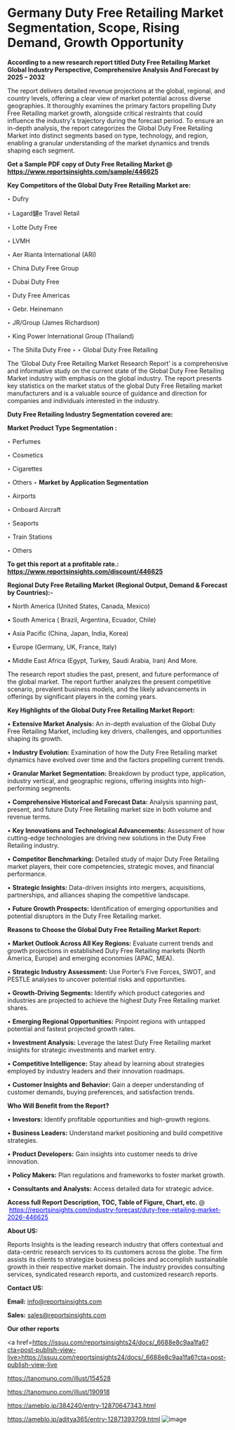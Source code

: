 # Germany Duty Free Retailing Market Segmentation, Scope, Rising Demand, Growth Opportunity 

<strong>According to a new research report titled Duty Free Retailing Market Global Industry Perspective, Comprehensive Analysis And Forecast by 2025 – 2032</strong>

The report delivers detailed revenue projections at the global, regional, and country levels, offering a clear view of market potential across diverse geographies. It thoroughly examines the primary factors propelling Duty Free Retailing market growth, alongside critical restraints that could influence the industry's trajectory during the forecast period. To ensure an in-depth analysis, the report categorizes the Global Duty Free Retailing Market into distinct segments based on type, technology, and region, enabling a granular understanding of the market dynamics and trends shaping each segment.

<strong>Get a Sample PDF copy of Duty Free Retailing Market </strong><strong>@<a href=https://www.reportsinsights.com/sample/446625 style=color:#0000ff;> https://www.reportsinsights.com/sample/446625</a></strong></font>

<strong>Key Competitors of the Global Duty Free Retailing Market are:</strong>

‣ Dufry

‣ Lagard鑢e Travel Retail

‣ Lotte Duty Free

‣ LVMH

‣ Aer Rianta International (ARI)

‣ China Duty Free Group

‣ Dubai Duty Free

‣ Duty Free Americas

‣ Gebr. Heinemann

‣ JR/Group (James Richardson)

‣ King Power International Group (Thailand)

‣ The Shilla Duty Free
‣ 
‣ Global Duty Free Retailing

The ‘Global Duty Free Retailing Market Research Report’ is a comprehensive and informative study on the current state of the Global Duty Free Retailing Market industry with emphasis on the global industry. The report presents key statistics on the market status of the global Duty Free Retailing market manufacturers and is a valuable source of guidance and direction for companies and individuals interested in the industry.

<strong>Duty Free Retailing Industry Segmentation covered are:</strong>

<strong>Market Product Type Segmentation :</strong>

‣ Perfumes

‣ Cosmetics

‣ Cigarettes

‣ Others
‣ 
<strong>Market by Application Segmentation</strong>

‣ Airports

‣ Onboard Aircraft

‣ Seaports

‣ Train Stations

‣ Others

<strong>To get this report at a profitable rate.: <a href=https://www.reportsinsights.com/discount/446625 style=color:#0000ff;>https://www.reportsinsights.com/discount/446625</a></strong></font>

<strong>Regional Duty Free Retailing Market (Regional Output, Demand &amp; Forecast by Countries):-</strong>

• North America (United States, Canada, Mexico)

• South America ( Brazil, Argentina, Ecuador, Chile)

• Asia Pacific (China, Japan, India, Korea)

• Europe (Germany, UK, France, Italy)

• Middle East Africa (Egypt, Turkey, Saudi Arabia, Iran) And More.

The research report studies the past, present, and future performance of the global market. The report further analyzes the present competitive scenario, prevalent business models, and the likely advancements in offerings by significant players in the coming years.

<strong>Key Highlights of the Global Duty Free Retailing Market Report:</strong>

• <strong>Extensive Market Analysis:</strong> An in-depth evaluation of the Global Duty Free Retailing Market, including key drivers, challenges, and opportunities shaping its growth.

• <strong>Industry Evolution:</strong> Examination of how the Duty Free Retailing market dynamics have evolved over time and the factors propelling current trends.

• <strong>Granular Market Segmentation:</strong> Breakdown by product type, application, industry vertical, and geographic regions, offering insights into high-performing segments.

• <strong>Comprehensive Historical and Forecast Data:</strong> Analysis spanning past, present, and future Duty Free Retailing market size in both volume and revenue terms.

• <strong>Key Innovations and Technological Advancements:</strong> Assessment of how cutting-edge technologies are driving new solutions in the Duty Free Retailing industry.

• <strong>Competitor Benchmarking:</strong> Detailed study of major Duty Free Retailing market players, their core competencies, strategic moves, and financial performance.

• <strong>Strategic Insights:</strong> Data-driven insights into mergers, acquisitions, partnerships, and alliances shaping the competitive landscape.

• <strong>Future Growth Prospects:</strong> Identification of emerging opportunities and potential disruptors in the Duty Free Retailing market.

<strong>Reasons to Choose the Global Duty Free Retailing Market Report:</strong>

• <strong>Market Outlook Across All Key Regions:</strong> Evaluate current trends and growth projections in established Duty Free Retailing markets (North America, Europe) and emerging economies (APAC, MEA).

• <strong>Strategic Industry Assessment:</strong> Use Porter’s Five Forces, SWOT, and PESTLE analyses to uncover potential risks and opportunities.

• <strong>Growth-Driving Segments:</strong> Identify which product categories and industries are projected to achieve the highest Duty Free Retailing market shares.

• <strong>Emerging Regional Opportunities:</strong> Pinpoint regions with untapped potential and fastest projected growth rates.

• <strong>Investment Analysis:</strong> Leverage the latest Duty Free Retailing market insights for strategic investments and market entry.

• <strong>Competitive Intelligence:</strong> Stay ahead by learning about strategies employed by industry leaders and their innovation roadmaps.

• <strong>Customer Insights and Behavior:</strong> Gain a deeper understanding of customer demands, buying preferences, and satisfaction trends.

<strong>Who Will Benefit from the Report?</strong>

• <strong>Investors:</strong> Identify profitable opportunities and high-growth regions.

• <strong>Business Leaders:</strong> Understand market positioning and build competitive strategies.

• <strong>Product Developers:</strong> Gain insights into customer needs to drive innovation.

• <strong>Policy Makers:</strong> Plan regulations and frameworks to foster market growth.

• <strong>Consultants and Analysts:</strong> Access detailed data for strategic advice.
</ul>
<strong>Access full Report Description, TOC, Table of Figure, Chart, etc. </strong>@  <a href=https://reportsinsights.com/industry-forecast/duty-free-retailing-market-2026-446625 style=color:#0000ff;>https://reportsinsights.com/industry-forecast/duty-free-retailing-market-2026-446625</a></font>

<strong><strong>About US</strong>:</strong>

Reports Insights is the leading research industry that offers contextual and data-centric research services to its customers across the globe. The firm assists its clients to strategize business policies and accomplish sustainable growth in their respective market domain. The industry provides consulting services, syndicated research reports, and customized research reports.

<strong>Contact US:</strong>

<p class=""""><b>Email:</b> <a href=mailto:info@reportsinsights.com>info@reportsinsights.com</a></p>
<p class=""""><b>Sales:</b> <a href=mailto:sales@reportsinsights.com>sales@reportsinsights.com</a></p>

<strong>Our other reports</strong>

<a href=https://issuu.com/reportsinsights24/docs/_6688e8c9aa1fa6?cta=post-publish-view-live>https://issuu.com/reportsinsights24/docs/_6688e8c9aa1fa6?cta=post-publish-view-live</a>

<a href=https://tanomuno.com/illust/154528>https://tanomuno.com/illust/154528</a>

<a href=https://tanomuno.com/illust/190918>https://tanomuno.com/illust/190918</a>

<a href=https://ameblo.jp/384240/entry-12870647343.html>https://ameblo.jp/384240/entry-12870647343.html</a>

<a href=https://ameblo.jp/aditya365/entry-12871393709.html>https://ameblo.jp/aditya365/entry-12871393709.html</a>
![image](https://github.com/user-attachments/assets/fd76dcc0-897c-4ffc-8995-008de83fac36)

